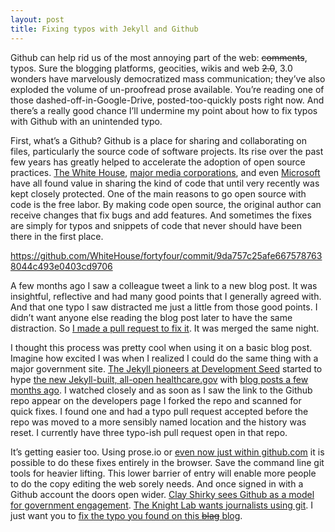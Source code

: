 ```yaml
--- 
layout: post
title: Fixing typos with Jekyll and Github
---
```

Github can help rid us of the most annoying part of the web: ~~comments~~, typos. Sure the blogging platforms, geocities, wikis and web ~~2.0~~, 3.0 wonders have marvelously democratized mass communication; they’ve also exploded the volume of un-proofread prose available. You’re reading one of those dashed-off-in-Google-Drive, posted-too-quickly posts right now. And there’s a really good chance I’ll undermine my point about how to fix typos with Github with an unintended typo.

First, what’s a Github?  Github is a place for sharing and collaborating on files, particularly the source code of software projects. Its rise over the past few years has greatly helped to accelerate the adoption of open source practices. [The White House](https://github.com/whitehouse), [major media corporations](https://github.com/NBCUOTS), and even [Microsoft](https://github.com/msopentech) have all found value in sharing the kind of code that until very recently was kept closely protected. One of the main reasons to go open source with code is the free labor. By making code open source, the original author can receive changes that fix bugs and add features. And sometimes the fixes are simply for typos and snippets of code that never should have been there in the first place. 

https://github.com/WhiteHouse/fortyfour/commit/9da757c25afe6675787638044c493e0403cd9706

A few months ago I saw a colleague tweet a link to a new blog post. It was insightful, reflective and had many good points that I generally agreed with. And that one typo I saw distracted me just a little from those good points. I didn’t want anyone else reading the blog post later to have the same distraction. So [I made a pull request to fix it](https://github.com/eaton/eaton.github.com/pull/2). It was merged the same night.

I thought this process was pretty cool when using it on a basic blog post. Imagine how excited I was when I realized I could do the same thing with a major government site. [The Jekyll pioneers at Development Seed](http://developmentseed.org/blog/2011/09/09/jekyll-github-pages/) started to hype [the new Jekyll-built, all-open healthcare.gov](https://www.healthcare.gov/) with [blog posts a few months ago](http://developmentseed.org/blog/new-healthcare-gov-is-open-and-cms-free/). I watched closely and as soon as I saw the link to the Github repo appear on the developers page I forked the repo and scanned for quick fixes. I found one and had a typo pull request accepted before the repo was moved to a more sensibly named location and the history was reset. I currently have three typo-ish pull request open in that repo. 

It’s getting easier too. Using prose.io or [even now just within github.com](https://github.com/blog/1557-github-flow-in-the-browser) it is possible to do these fixes entirely in the browser. Save the command line git tools for heavier lifting. This lower barrier of entry will enable more people to do the copy editing the web sorely needs. And once signed in with a Github account the doors open wider. [Clay Shirky sees Github as a model for government engagement](http://www.ted.com/talks/clay_shirky_how_the_internet_will_one_day_transform_government.html). [The Knight Lab wants journalists using git](http://knightlab.northwestern.edu/2013/06/13/getting-github-why-journalists-should-know-and-use-the-social-coding-site/). I just want you to [fix the typo you found on this ~~blag~~ blog](https://github.com/stevector/stevector.github.io/fork).
